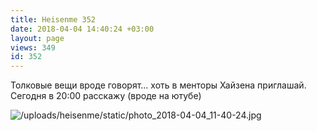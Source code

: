 ```yaml
---
title: Heisenme 352
date: 2018-04-04 14:40:24 +03:00
layout: page
views: 349
id: 352
---
```


Толковые вещи вроде говорят... хоть в менторы Хайзена приглашай. Сегодня в 20:00 расскажу (вроде на ютубе)



![/uploads/heisenme/static/photo_2018-04-04_11-40-24.jpg](/uploads/heisenme/static/photo_2018-04-04_11-40-24.jpg)
